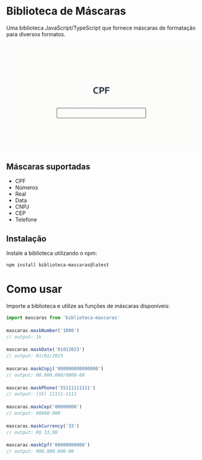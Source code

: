 # Biblioteca de Máscaras

Uma biblioteca JavaScript/TypeScript que fornece máscaras de formatação para diversos formatos.

![Demonstração](./src/gif/demonstration.gif)

## Máscaras suportadas
- CPF
- Números
- Real
- Data
- CNPJ
- CEP
- Telefone

## Instalação

Instale a biblioteca utilizando o npm:

```bash
npm install biblioteca-mascaras@latest
```

# Como usar

Importe a biblioteca e utilize as funções de máscaras disponíveis:

```javascript
import mascaras from 'biblioteca-mascaras'

mascaras.maskNumber('1000')
// output: 1k

mascaras.maskDate('01012023')
// output: 01/01/2023

mascaras.maskCnpj('000000000000000')
// output: 00.000.000/0000-00

mascaras.maskPhone('55111111111')
// output: (55) 11111-1111

mascaras.maskCep('00000000')
// output: 00000-000

mascaras.maskCurrency('33')
// output: R$ 33,00

mascaras.maskCpf('00000000000')
// output: 000.000.000-00
```
